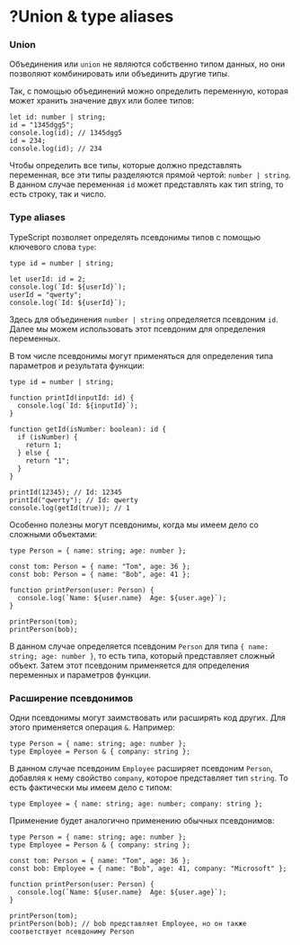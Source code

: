 # ?Union & type aliases

### Union

Объединения или `union` не являются собственно типом данных, но они позволяют комбинировать или объединить другие типы.

Так, с помощью объединений можно определить переменную, которая может хранить значение двух или более типов:

~~~
let id: number | string;
id = "1345dgg5";
console.log(id); // 1345dgg5
id = 234;
console.log(id); // 234
~~~

Чтобы определить все типы, которые должно представлять переменная, все эти типы разделяются прямой чертой: `number | string`. В данном случае переменная `id` может представлять как тип string, то есть строку, так и число.

### Type aliases

TypeScript позволяет определять псевдонимы типов с помощью ключевого слова `type`:

~~~
type id = number | string;

let userId: id = 2;
console.log(`Id: ${userId}`);
userId = "qwerty";
console.log(`Id: ${userId}`);
~~~

Здесь для объединения `number | string` определяется псевдоним `id`. Далее мы можем использовать этот псевдоним для определения переменных.

В том числе псевдонимы могут применяться для определения типа параметров и результата функции:

~~~
type id = number | string;

function printId(inputId: id) {
  console.log(`Id: ${inputId}`);
}

function getId(isNumber: boolean): id {
  if (isNumber) {
    return 1;
  } else {
    return "1";
  }
}

printId(12345); // Id: 12345
printId("qwerty"); // Id: qwerty
console.log(getId(true)); // 1
~~~

Особенно полезны могут псевдонимы, когда мы имеем дело со сложными объектами:

~~~
type Person = { name: string; age: number };

const tom: Person = { name: "Tom", age: 36 };
const bob: Person = { name: "Bob", age: 41 };

function printPerson(user: Person) {
  console.log(`Name: ${user.name}  Age: ${user.age}`);
}

printPerson(tom);
printPerson(bob);
~~~

В данном случае определяется псевдоним `Person` для типа `{ name: string; age: number }`, то есть типа, который представляет сложный объект. Затем этот псевдоним применяется для определения переменных и параметров функции.

### Расширение псевдонимов

Одни псевдонимы могут заимствовать или расширять код других. Для этого применяется операция `&`. Например:

~~~
type Person = { name: string; age: number };
type Employee = Person & { company: string };
~~~

В данном случае псевдоним `Employee` расширяет псевдоним `Person`, добавляя к нему свойство `company`, которое представляет тип `string`. То есть фактически мы имеем дело с типом:

~~~
type Employee = { name: string; age: number; company: string };
~~~

Применение будет аналогично применению обычных псевдонимов:

~~~
type Person = { name: string; age: number };
type Employee = Person & { company: string };

const tom: Person = { name: "Tom", age: 36 };
const bob: Employee = { name: "Bob", age: 41, company: "Microsoft" };

function printPerson(user: Person) {
  console.log(`Name: ${user.name}  Age: ${user.age}`);
}

printPerson(tom);
printPerson(bob); // bob представляет Employee, но он также соответствует псевдониму Person
~~~
